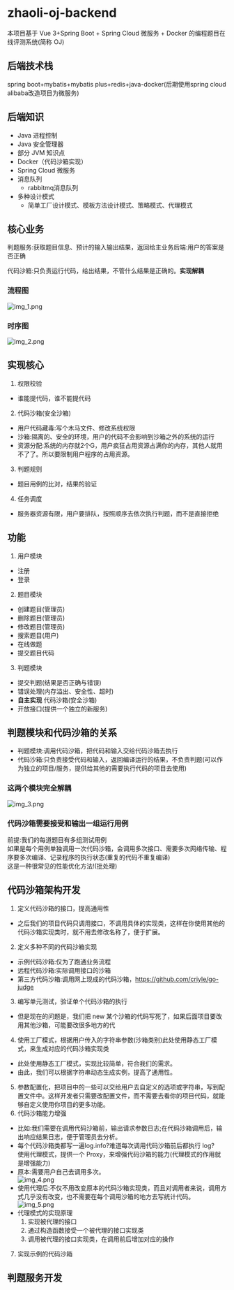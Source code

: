 # zhaoli-oj-backend
本项目基于 Vue 3+Spring Boot + Spring Cloud 微服务 + Docker 的编程题目在线评测系统(简称 OJ)
## 后端技术栈
spring boot+mybatis+mybatis plus+redis+java-docker(后期使用spring cloud alibaba改造项目为微服务)
## 后端知识
- Java 进程控制 
- Java 安全管理器
- 部分 JVM 知识点 
- Docker（代码沙箱实现）
- Spring Cloud 微服务 
- 消息队列
  - rabbitmq消息队列
- 多种设计模式
  - 简单工厂设计模式、模板方法设计模式、策略模式、代理模式
## 核心业务
判题服务:获取题目信息、预计的输入输出结果，返回给主业务后端:用户的答案是否正确

代码沙箱:只负责运行代码，给出结果，不管什么结果是正确的。**实现解耦**
### 流程图
![img_1.png](doc%2Fimg_1.png)
### 时序图
![img_2.png](doc%2Fimg_2.png)

## 实现核心
1. 权限校验
- 谁能提代码，谁不能提代码
2. 代码沙箱(安全沙箱)
- 用户代码藏毒:写个木马文件、修改系统权限
- 沙箱:隔离的、安全的环境，用户的代码不会影响到沙箱之外的系统的运行
- 资源分配:系统的内存就2个G，用户疯狂占用资源占满你的内存，其他人就用不了了。所以要限制用户程序的占用资源。
3. 判题规则
- 题目用例的比对，结果的验证
4. 任务调度
- 服务器资源有限，用户要排队，按照顺序去依次执行判题，而不是直接拒绝

## 功能
1. 用户模块
- 注册
- 登录
2. 题目模块
- 创建题目(管理员)
- 删除题目(管理员)
- 修改题目(管理员)
- 搜索题目(用户)
- 在线做题
- 提交题目代码
3. 判题模块
- 提交判题(结果是否正确与错误)
- 错误处理(内存溢出、安全性、超时)
- **自主实现** 代码沙箱(安全沙箱)
- 开放接口(提供一个独立的新服务)

## 判题模块和代码沙箱的关系
- 判题模块:调用代码沙箱，把代码和输入交给代码沙箱去执行
- 代码沙箱:只负责接受代码和输入，返回编译运行的结果，不负责判题(可以作为独立的项目/服务，提供给其他的需要执行代码的项目去使用)
### 这两个模块完全解耦
![img_3.png](doc%2Fimg_3.png)
### 代码沙箱需要接受和输出一组运行用例
前提:我们的每道题目有多组测试用例<br>
如果是每个用例单独调用一次代码沙箱，会调用多次接口、需要多次网络传输、程序要多次编译、记录程序的执行状态(重复的代码不重复编译)<br>
这是一种很常见的性能优化方法!(批处理)
## 代码沙箱架构开发
1. 定义代码沙箱的接口，提高通用性 
- 之后我们的项目代码只调用接口，不调用具体的实现类，这样在你使用其他的代码沙箱实现类时，就不用去修改名称了，便于扩展。
2. 定义多种不同的代码沙箱实现
- 示例代码沙箱:仅为了跑通业务流程
- 远程代码沙箱:实际调用接口的沙箱
- 第三方代码沙箱:调用网上现成的代码沙箱，https://github.com/criyle/go-judge
3. 编写单元测试，验证单个代码沙箱的执行
- 但是现在的问题是，我们把 new 某个沙箱的代码写死了，如果后面项目要改用其他沙箱，可能要改很多地方的代
4. 使用工厂模式，根据用户传入的字符串参数(沙箱类别)此处使用静态工厂模式，来生成对应的代码沙箱实现类
- 此处使用静态工厂模式，实现比较简单，符合我们的需求。
- 由此，我们可以根据字符串动态生成实例，提高了通用性。
5. 参数配置化，把项目中的一些可以交给用户去自定义的选项或字符串，写到配置文件中。这样开发者只需要改配置文件，而不需要去看你的项目代码，就能够自定义使用你项目的更多功能。
6. 代码沙箱能力增强
- 比如:我们需要在调用代码沙箱前，输出请求参数日志;在代码沙箱调用后，输出响应结果日志，便于管理员去分析。
- 每个代码沙箱类都写一遍log.info?难道每次调用代码沙箱前后都执行 log?<br>
使用代理模式，提供一个 Proxy，来增强代码沙箱的能力(代理模式的作用就是增强能力)
- 原本:需要用户自己去调用多次。<br>
![img_4.png](doc%2Fimg_4.png)
- 使用代理后:不仅不用改变原本的代码沙箱实现类，而且对调用者来说，调用方式几乎没有改变，也不需要在每个调用沙箱的地方去写统计代码。<br>
![img_5.png](doc%2Fimg_5.png)
- 代理模式的实现原理
  1. 实现被代理的接口
  2. 通过构造函数接受一个被代理的接口实现类
  3. 调用被代理的接口实现类，在调用前后增加对应的操作
7. 实现示例的代码沙箱
## 判题服务开发
